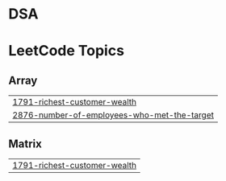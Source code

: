 # DSA


<!---LeetCode Topics Start-->
# LeetCode Topics
## Array
|  |
| ------- |
| [1791-richest-customer-wealth](https://github.com/LOVISH066/DSA/tree/master/1791-richest-customer-wealth) |
| [2876-number-of-employees-who-met-the-target](https://github.com/LOVISH066/DSA/tree/master/2876-number-of-employees-who-met-the-target) |
## Matrix
|  |
| ------- |
| [1791-richest-customer-wealth](https://github.com/LOVISH066/DSA/tree/master/1791-richest-customer-wealth) |
<!---LeetCode Topics End-->
